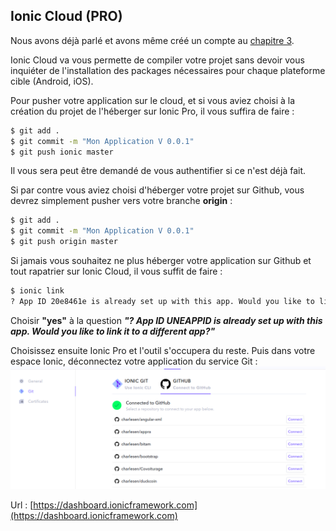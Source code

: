 ## Ionic Cloud \(PRO\)

Nous avons déjà parlé et avons même créé un compte au [chapitre 3](/chap3).

Ionic Cloud va vous permette de compiler votre projet sans devoir vous inquiéter de l'installation des packages nécessaires pour chaque plateforme cible \(Android, iOS\).

Pour pusher votre application sur le cloud, et si vous aviez choisi à la création du projet de l'héberger sur Ionic Pro, il vous suffira de faire :

```bash
$ git add .
$ git commit -m "Mon Application V 0.0.1"
$ git push ionic master
```

Il vous sera peut être demandé de vous authentifier si ce n'est déjà fait.

Si par contre vous aviez choisi d'héberger votre projet sur Github, vous devrez simplement pusher vers votre branche **origin** :

```bash
$ git add .
$ git commit -m "Mon Application V 0.0.1"
$ git push origin master
```

Si jamais vous souhaitez ne plus héberger votre application sur Github et tout rapatrier sur Ionic Cloud, il vous suffit de faire :

```bash
$ ionic link
? App ID 20e8461e is already set up with this app. Would you like to link it to a different app? Yes
```

Choisir **"yes"** à la question _**"? App ID UNEAPPID is already set up with this app. Would you like to link it to a different app?"**_

Choisissez ensuite Ionic Pro et l'outil s'occupera du reste. Puis dans votre espace Ionic, déconnectez votre application du service Git :![](/assets/ionic_pro_git.png)

Url : [https://dashboard.ionicframework.com](https://dashboard.ionicframework.com)

